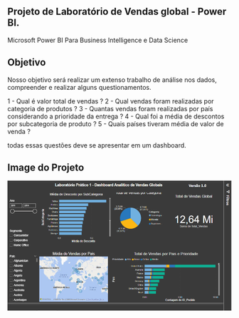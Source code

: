 

## Projeto de Laboratório de Vendas global - Power BI.

Microsoft Power BI Para Business Intelligence e Data Science
## Objetivo

Nosso objetivo será realizar um extenso trabalho de análise nos dados, compreender 
e realizar alguns questionamentos.

1 - Qual é valor total de vendas ?
2 - Qual vendas foram realizadas por categoria de produtos ?
3 - Quantas vendas foram realizadas por país considerando a prioridade da entrega ?
4 - Qual foi a média de descontos por subcategoria de produto ?
5 - Quais países tiveram média de valor de venda ?

todas essas questões deve se apresentar em um dashboard.

##  Image do Projeto

<img src="https://github.com/jeffersonAsilva/Projeto_Lab_Global_Vendas/blob/master/projeto_lab.PNG">

